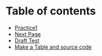 # Table of contents

* [Practice1](README.md)
* [Next Page](next-page.md)
* [Draft Test](draft-test.md)
* [Make a Table and source code](make-a-table-and-source-code.md)

